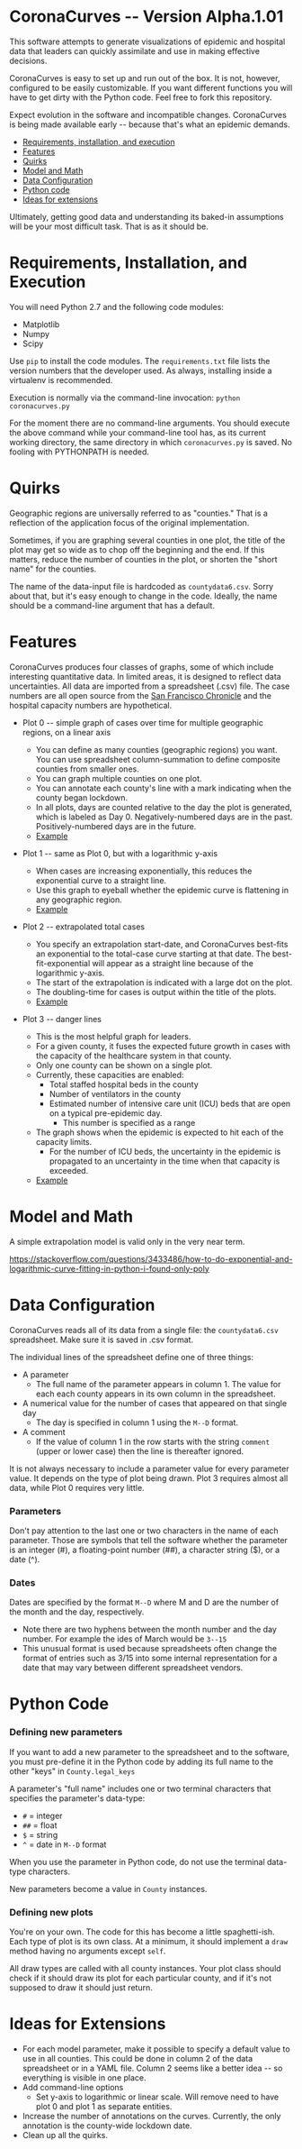 # CoronaCurves -- Version Alpha.1.01

This software attempts to generate visualizations of epidemic and hospital data that leaders can quickly assimilate and use in making effective decisions.

CoronaCurves is easy to set up and run out of the box.  It is not, however, configured to be easily customizable.  If you want different functions you will have to get dirty with the Python code.  Feel free to fork this repository.

Expect evolution in the software and incompatible changes.  CoronaCurves is being made available early -- because that's what an epidemic demands.

* <a href="#requirements">Requirements, installation, and execution</a>
* <a href="#features">Features</a>
* <a href="#quirks">Quirks</a>
* <a href="#model">Model and Math</a>
* <a href="#dataconfig">Data Configuration</a>
* <a href="#python">Python code</a>
* <a href="#extensions">Ideas for extensions</a>

Ultimately, getting good data and understanding its baked-in assumptions will be your most difficult task.  That is as it should be.

<a name="requirements"></a>
# Requirements, Installation, and Execution

You will need Python 2.7 and the following code modules:

* Matplotlib
* Numpy
* Scipy

Use `pip` to install the code modules.  The `requirements.txt` file lists the version numbers that the developer used.  As always, installing inside a virtualenv is recommended.

Execution is normally via the command-line invocation: `python coronacurves.py`

For the moment there are no command-line arguments.  You should execute the above command while your command-line tool has, as its current working directory, the same directory in which `coronacurves.py` is saved.  No fooling with PYTHONPATH is needed.

<a name="quirks"></a>
# Quirks

Geographic regions are universally referred to as "counties."  That is a reflection of the application focus of the original implementation.

Sometimes, if you are graphing several counties in one plot, the title of the plot may get so wide as to chop off the beginning and the end.  If this matters, reduce the number of counties in the plot, or shorten the "short name" for the counties.

The name of the data-input file is hardcoded as `countydata6.csv`.  Sorry about that, but it's easy enough to change in the code.  Ideally, the name should be a command-line argument that has a default.

<a name="features"></a>
# Features

CoronaCurves produces four classes of graphs, some of which include interesting quantitative data.  In limited areas, it is designed to reflect data uncertainties.  All data are imported from a spreadsheet (.csv) file. The case numbers are all open source from the <a href="https://projects.sfchronicle.com/2020/coronavirus-map/">San Francisco Chronicle</a> and the hospital capacity numbers are hypothetical.

* Plot 0 -- simple graph of cases over time for multiple geographic regions, on a linear axis
    * You can define as many counties (geographic regions) you want.  You can use spreadsheet column-summation to define composite counties from smaller ones.
    * You can graph multiple counties on one plot.
    * You can annotate each county's line with a mark indicating when the county began lockdown.
    * In all plots, days are counted relative to the day the plot is generated, which is labeled as Day 0.  Negatively-numbered days are in the past. Positively-numbered days are in the future.
    * <a href="https://raw.githubusercontent.com/coronacurves/version01/master/example_plots/plot0_example.png">Example</a>
    
* Plot 1 -- same as Plot 0, but with a logarithmic y-axis
    * When cases are increasing exponentially, this reduces the exponential curve to a straight line.
    * Use this graph to eyeball whether the epidemic curve is flattening in any geographic region.
    * <a href="https://raw.githubusercontent.com/coronacurves/version01/master/example_plots/plot1_example.png">Example</a>

* Plot 2 -- extrapolated total cases
    * You specify an extrapolation start-date, and CoronaCurves best-fits an exponential to the total-case curve starting at that date.  The best-fit-exponential will appear as a straight line because of the logarithmic y-axis.
    * The start of the extrapolation is indicated with a large dot on the plot.
    * The doubling-time for cases is output within the title of the plots.  
    * <a href="https://raw.githubusercontent.com/coronacurves/version01/master/example_plots/plot2_example.png">Example</a>

* Plot 3 -- danger lines
    * This is the most helpful graph for leaders.
    * For a given county, it fuses the expected future growth in cases with the capacity of the healthcare system in that county.
    * Only one county can be shown on a single plot.
    * Currently, these capacities are enabled:
        * Total staffed hospital beds in the county
        * Number of ventilators in the county
        * Estimated number of intensive care unit (ICU) beds that are open on a typical pre-epidemic day.
            * This number is specified as a range
    * The graph shows when the epidemic is expected to hit each of the capacity limits.
        * For the number of ICU beds, the uncertainty in the epidemic is propagated to an uncertainty in the time when that capacity is exceeded.
    * <a href="https://raw.githubusercontent.com/coronacurves/version01/master/example_plots/plot3_example.png">Example</a>

<a name="model"></a>
# Model and Math

A simple extrapolation model is valid only in the very near term.

https://stackoverflow.com/questions/3433486/how-to-do-exponential-and-logarithmic-curve-fitting-in-python-i-found-only-poly

<a name="dataconfig"></a>
# Data Configuration

CoronaCurves reads all of its data from a single file: the `countydata6.csv` spreadsheet.  Make sure it is saved in .csv format.

The individual lines of the spreadsheet define one of three things:
* A parameter
    * The full name of the parameter appears in column 1.  The value for each each county appears in its own column in the spreadsheet.
* A numerical value for the number of cases that appeared on that single day
    * The day is specified in column 1 using the `M--D` format.
* A comment
    * If the value of column 1 in the row starts with the string `comment` (upper or lower case) then the line is thereafter ignored.
    
It is not always necessary to include a parameter value for every parameter value.  It depends on the type
of plot being drawn.  Plot 3 requires almost all data, while Plot 0 requires very little.


### Parameters

Don't pay attention to the last one or two characters in the name of each parameter.  Those are symbols that tell the software whether the parameter is an integer (#), a floating-point number (##), a character string ($), or a date (^).

### Dates

Dates are specified by the format `M--D` where M and D are the number of the month and the day, respectively.
* Note there are two hyphens between the month number and the day number.  For example the ides of March would be `3--15`
* This unusual format is used because spreadsheets often change the format of entries such as 3/15 into some internal representation for a date that may vary between different spreadsheet vendors.

<a name="python"></a>
# Python Code

### Defining new parameters

If you want to add a new parameter to the spreadsheet and to the software, you must pre-define it in the Python code by adding its full name to the other "keys" in `County.legal_keys`

A parameter's "full name" includes one or two terminal characters that specifies the parameter's data-type:
* `#` = integer
* `##` = float
* `$` = string
* `^` = date in `M--D` format

When you use the parameter in Python code, do not use the terminal data-type characters.

New parameters become a value in `County` instances.

### Defining new plots

You're on your own.  The code for this has become a little spaghetti-ish.  Each type of plot is its own class.  At a minimum, it should implement a `draw` method having no arguments except `self`.  

All draw types are called with all county instances.  Your plot class should check if it should draw its plot for each particular county, and if it's not supposed to draw it should just return.

<a name="extensions"></a>
# Ideas for Extensions

* For each model parameter, make it possible to specify a default value to use in all counties.  This could be done in column 2 of the data spreadsheet or in a YAML file.  Column 2 seems like a better idea -- so everything is visible in one place.
* Add command-line options
    * Set y-axis to logarithmic or linear scale.  Will remove need to have plot 0 and plot 1 as separate entities.
* Increase the number of annotations on the curves.  Currently, the only annotation is the county-wide lockdown date.
* Clean up all the quirks.
